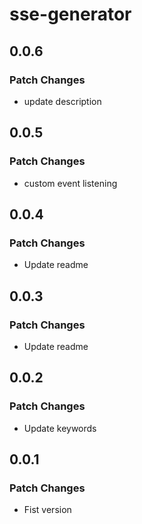 # sse-generator

## 0.0.6

### Patch Changes

- update description

## 0.0.5

### Patch Changes

- custom event listening

## 0.0.4

### Patch Changes

- Update readme

## 0.0.3

### Patch Changes

- Update readme

## 0.0.2

### Patch Changes

- Update keywords

## 0.0.1

### Patch Changes

- Fist version
